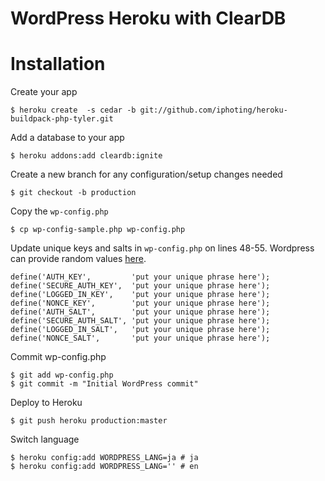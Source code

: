 # WordPress Heroku with ClearDB


Installation
============


Create your app

    $ heroku create  -s cedar -b git://github.com/iphoting/heroku-buildpack-php-tyler.git

Add a database to your app

    $ heroku addons:add cleardb:ignite


Create a new branch for any configuration/setup changes needed

    $ git checkout -b production

Copy the `wp-config.php`

    $ cp wp-config-sample.php wp-config.php

Update unique keys and salts in `wp-config.php` on lines 48-55. Wordpress can provide random values [here](https://api.wordpress.org/secret-key/1.1/salt/).

    define('AUTH_KEY',         'put your unique phrase here');
    define('SECURE_AUTH_KEY',  'put your unique phrase here');
    define('LOGGED_IN_KEY',    'put your unique phrase here');
    define('NONCE_KEY',        'put your unique phrase here');
    define('AUTH_SALT',        'put your unique phrase here');
    define('SECURE_AUTH_SALT', 'put your unique phrase here');
    define('LOGGED_IN_SALT',   'put your unique phrase here');
    define('NONCE_SALT',       'put your unique phrase here');

Commit wp-config.php

    $ git add wp-config.php
    $ git commit -m "Initial WordPress commit"

Deploy to Heroku

    $ git push heroku production:master


Switch language

    $ heroku config:add WORDPRESS_LANG=ja # ja
    $ heroku config:add WORDPRESS_LANG='' # en